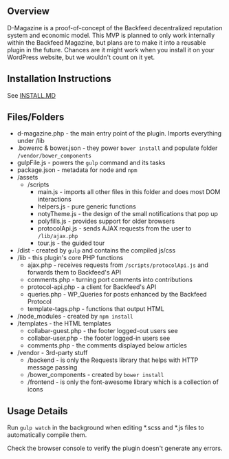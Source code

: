 ## Overview
D-Magazine is a proof-of-concept of the Backfeed decentralized reputation system and economic model.
This MVP is planned to only work internally within the Backfeed Magazine, but plans are to make it into a reusable plugin in the future.
Chances are it might work when you install it on your WordPress website, but we wouldn't count on it yet.

## Installation Instructions
See [INSTALL.MD](INSTALL.MD)

## Files/Folders

* d-magazine.php - the main entry point of the plugin. Imports everything under /lib
* .bowerrc & bower.json - they power `bower install` and populate folder `/vendor/bower_components`
* gulpFile.js - powers the `gulp` command and its tasks
* package.json - metadata for node and `npm`
* /assets
    * /scripts
        * main.js - imports all other files in this folder and does most DOM interactions
        * helpers.js - pure generic functions
        * notyTheme.js - the design of the small notifications that pop up
        * polyfills.js - provides support for older browsers
        * protocolApi.js - sends AJAX requests from the user to `/lib/ajax.php`
        * tour.js - the guided tour
* /dist - created by `gulp` and contains the compiled js/css
* /lib - this plugin's core PHP functions 
    * ajax.php - receives requests from `/scripts/protocolApi.js` and forwards them to Backfeed's API
    * comments.php - turning port comments into contributions
    * protocol-api.php - a client for Backfeed's API
    * queries.php - WP_Queries for posts enhanced by the Backfeed Protocol
    * template-tags.php - functions that output HTML
* /node_modules - created by `npm install`
* /templates - the HTML templates 
    * collabar-guest.php - the footer logged-out users see
    * collabar-user.php - the footer logged-in users see
    * comments.php - the comments displayed below articles
* /vendor - 3rd-party stuff
    * /backend - is only the Requests library that helps with HTTP message passing
    * /bower_components - created by `bower install`
    * /frontend - is only the font-awesome library which is a collection of icons
## Usage Details
Run `gulp watch` in the background when editing *.scss and *.js files to automatically compile them.

Check the browser console to verify the plugin doesn't generate any errors.
